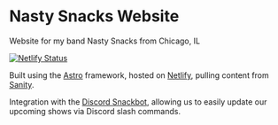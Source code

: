 # Nasty Snacks Website

Website for my band Nasty Snacks from Chicago, IL

[![Netlify Status](https://api.netlify.com/api/v1/badges/86c54fcf-c28f-47d4-a638-11413e2956c5/deploy-status)](https://app.netlify.com/sites/nastysnacks/deploys)

Built using the [Astro](https://astro.build) framework, hosted on [Netlify](https://netlify.com), pulling content from [Sanity](https://sanity.io).

Integration with the [Discord Snackbot](https://github.com/Scott2bReal/discord-snackbot), 
allowing us to easily update our upcoming shows via Discord slash commands.
